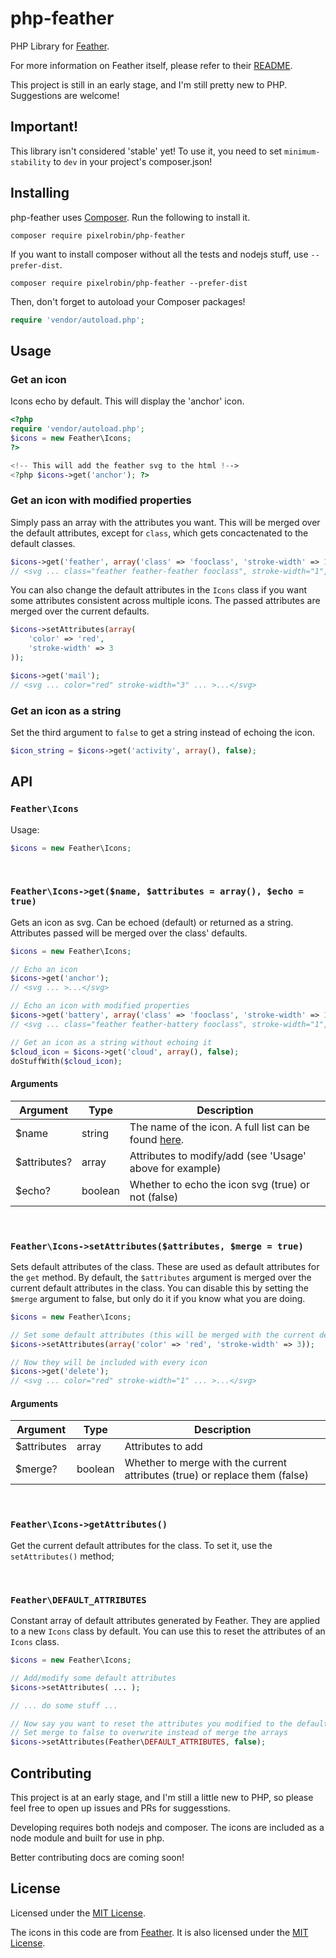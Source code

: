 # php-feather
PHP Library for [Feather](https://feathericons.com/).

For more information on Feather itself, please refer to their [README](https://github.com/feathericons/feather).

This project is still in an early stage, and I'm still pretty new to PHP. Suggestions are welcome!

## Important!
This library isn't considered 'stable' yet! To use it, you need to set `minimum-stability` to `dev` in your project's composer.json!

## Installing
php-feather uses [Composer](https://getcomposer.org/). Run the following to install it.
```
composer require pixelrobin/php-feather
```
If you want to install composer without all the tests and nodejs stuff, use `--prefer-dist`.
```
composer require pixelrobin/php-feather --prefer-dist
```
Then, don't forget to autoload your Composer packages!
```php
require 'vendor/autoload.php';
```
## Usage
### Get an icon
Icons echo by default. This will display the 'anchor' icon.
```php
<?php
require 'vendor/autoload.php';
$icons = new Feather\Icons;
?>

<!-- This will add the feather svg to the html !-->
<?php $icons->get('anchor'); ?>
```

### Get an icon with modified properties
Simply pass an array with the attributes you want. This will be merged over the default attributes, except for `class`, which gets concactenated to the default classes.
```php
$icons->get('feather', array('class' => 'fooclass', 'stroke-width' => 1, 'aria-label' => 'Battery icon'));
// <svg ... class="feather feather-feather fooclass", stroke-width="1", aria-label="Battery icon" ... >...</svg>
```

You can also change the default attributes in the `Icons` class if you want some attributes consistent across multiple icons. The passed attributes are merged over the current defaults.
```php
$icons->setAttributes(array(
    'color' => 'red',
    'stroke-width' => 3
));

$icons->get('mail');
// <svg ... color="red" stroke-width="3" ... >...</svg>
```
### Get an icon as a string
Set the third argument to `false` to get a string instead of echoing the icon.
```php
$icon_string = $icons->get('activity', array(), false);
```

## API
### `Feather\Icons`
Usage:
```php
$icons = new Feather\Icons;
```

<br>

### `Feather\Icons->get($name, $attributes = array(), $echo = true)`
Gets an icon as svg. Can be echoed (default) or returned as a string. Attributes passed will be merged over the class' defaults.
```php
$icons = new Feather\Icons;

// Echo an icon
$icons->get('anchor');
// <svg ... >...</svg>

// Echo an icon with modified properties
$icons->get('battery', array('class' => 'fooclass', 'stroke-width' => 1, 'aria-label' => 'Battery icon'));
// <svg ... class="feather feather-battery fooclass", stroke-width="1", aria-label="Battery icon" ... >...</svg>

// Get an icon as a string without echoing it
$cloud_icon = $icons->get('cloud', array(), false);
doStuffWith($cloud_icon);
```
#### Arguments
|Argument    |Type   |Description                                                                      |
|------------|-------|---------------------------------------------------------------------------------|
|$name       |string |The name of the icon. A full list can be found [here](https://feathericons.com/).|
|$attributes?|array  |Attributes to modify/add (see 'Usage' above for example)                         |
|$echo?      |boolean|Whether to echo the icon svg (true) or not (false)                               |

<br>

### `Feather\Icons->setAttributes($attributes, $merge = true)`
Sets default attributes of the class. These are used as default attributes for the `get` method. By default, the `$attributes` argument is merged over the current default attributes in the class. You can disable this by setting the `$merge` argument to false, but only do it if you know what you are doing.
```php
$icons = new Feather\Icons;

// Set some default attributes (this will be merged with the current defaults in the class)
$icons->setAttributes(array('color' => 'red', 'stroke-width' => 3));

// Now they will be included with every icon
$icons->get('delete');
// <svg ... color="red" stroke-width="1" ... >...</svg>
```
#### Arguments
|Argument   |Type   |Description                                                                |
|-----------|-------|---------------------------------------------------------------------------|
|$attributes|array  |Attributes to add                                                          |
|$merge?    |boolean|Whether to merge with the current attributes (true) or replace them (false)|

<br>

### `Feather\Icons->getAttributes()`
Get the current default attributes for the class. To set it, use the `setAttributes()` method;

<br>

### `Feather\DEFAULT_ATTRIBUTES`
Constant array of default attributes generated by Feather. They are applied to a new `Icons` class by default. You can use this to reset the attributes of an `Icons` class.
```php
$icons = new Feather\Icons;

// Add/modify some default attributes
$icons->setAttributes( ... );

// ... do some stuff ...

// Now say you want to reset the attributes you modified to the default...
// Set merge to false to overwrite instead of merge the arrays
$icons->setAttributes(Feather\DEFAULT_ATTRIBUTES, false);
```

## Contributing
This project is at an early stage, and I'm still a little new to PHP, so please feel free to open up issues and PRs for suggesstions.

Developing requires both nodejs and composer. The icons are included as a node module and built for use in php.

Better contributing docs are coming soon!

## License
Licensed under the [MIT License](https://github.com/Pixelrobin/php-feather/blob/master/LICENSE).

The icons in this code are from [Feather](https://github.com/feathericons/feather). It is also licensed under the [MIT License](https://github.com/feathericons/feather/blob/master/LICENSE).
